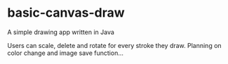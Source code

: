# basic-canvas-draw
A simple drawing app written in Java

Users can scale, delete and rotate for every stroke they draw.
Planning on color change and image save function...
